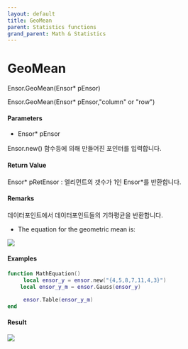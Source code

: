 ```yaml
---
layout: default
title: GeoMean
parent: Statistics functions
grand_parent: Math & Statistics
---
```


# GeoMean

Ensor.GeoMean\(Ensor\* pEnsor\)

Ensor.GeoMean\(Ensor\* pEnsor,"column" or "row"\)

#### Parameters

* Ensor\* pEnsor

Ensor.new\(\) 함수등에 의해 만들어진 포인터를 입력합니다.

#### Return Value

Ensor\* pRetEnsor : 엘리먼트의 갯수가 1인 Ensor\*를 반환합니다.

#### Remarks

데이터포인트에서 데이터포인트들의 기하평균을 반환합니다.

* The equation for the geometric mean is:

![](./StatisticsAPI/GeoMeanFunc.png)

#### Examples

```lua
function MathEquation()
     local ensor_y = ensor.new("{4,5,8,7,11,4,3}")
    local ensor_y_m = ensor.Gauss(ensor_y)

     ensor.Table(ensor_y_m)
end
```

#### Result

![](./StatisticsAPI/GeoMeanResult.png)

